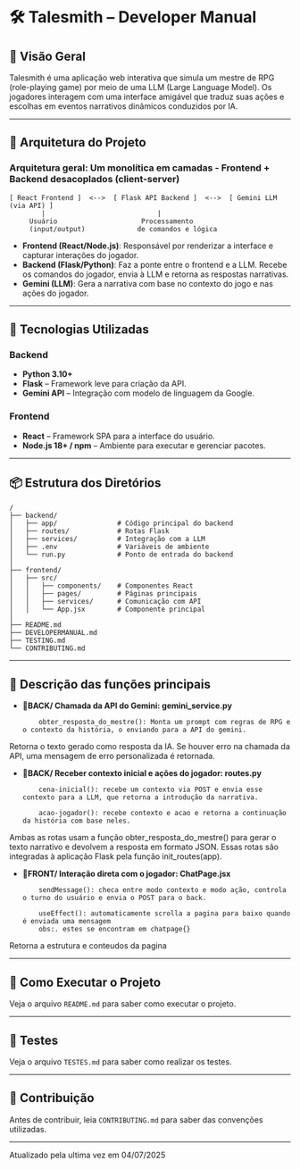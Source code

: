# 🛠️ Talesmith – Developer Manual

## 📖 Visão Geral

Talesmith é uma aplicação web interativa que simula um mestre de RPG (role-playing game) por meio de uma LLM (Large Language Model). Os jogadores interagem com uma interface amigável que traduz suas ações e escolhas em eventos narrativos dinâmicos conduzidos por IA.

---

## 🧱 Arquitetura do Projeto

### Arquitetura geral: **Um monolítica em camadas - Frontend + Backend desacoplados (client-server)**

```
[ React Frontend ]  <-->  [ Flask API Backend ]  <-->  [ Gemini LLM (via API) ]
        |                            |
     Usuário                     Processamento
     (input/output)             de comandos e lógica
```

- **Frontend (React/Node.js)**: Responsável por renderizar a interface e capturar interações do jogador.
- **Backend (Flask/Python)**: Faz a ponte entre o frontend e a LLM. Recebe os comandos do jogador, envia à LLM e retorna as respostas narrativas.
- **Gemini (LLM)**: Gera a narrativa com base no contexto do jogo e nas ações do jogador.

---

## 🧰 Tecnologias Utilizadas

### Backend
- **Python 3.10+**
- **Flask** – Framework leve para criação da API.
- **Gemini API** – Integração com modelo de linguagem da Google.

### Frontend
- **React** – Framework SPA para a interface do usuário.
- **Node.js 18+ / npm** – Ambiente para executar e gerenciar pacotes.

---

## 📦 Estrutura dos Diretórios

```plaintext
/
├── backend/
│   ├── app/               # Código principal do backend
│   ├── routes/            # Rotas Flask
│   ├── services/          # Integração com a LLM
│   ├── .env               # Variáveis de ambiente
│   └── run.py             # Ponto de entrada do backend
│
├── frontend/
│   ├── src/
│   │   ├── components/    # Componentes React
│   │   ├── pages/         # Páginas principais
│   │   ├── services/      # Comunicação com API
│   │   └── App.jsx        # Componente principal
│
├── README.md
├── DEVELOPERMANUAL.md
├── TESTING.md
└── CONTRIBUTING.md
```

---

## 📌 Descrição das funções principais

- 📂**BACK/ Chamada da API do Gemini: gemini_service.py**

          obter_resposta_do_mestre(): Monta um prompt com regras de RPG e o contexto da história, o enviando para a API do gemini.

Retorna o texto gerado como resposta da IA. Se houver erro na chamada da API, uma mensagem de erro personalizada é retornada.

- 📂**BACK/ Receber contexto inicial e ações do jogador: routes.py**

          cena-inicial(): recebe um contexto via POST e envia esse contexto para a LLM, que retorna a introdução da narrativa.

          acao-jogador(): recebe contexto e acao e retorna a continuação da história com base neles.

Ambas as rotas usam a função obter_resposta_do_mestre() para gerar o texto narrativo e devolvem a resposta em formato JSON. Essas rotas são integradas à aplicação Flask pela função init_routes(app).

- 📂**FRONT/ Interação direta com o jogador: ChatPage.jsx**
          
          sendMessage(): checa entre modo contexto e modo ação, controla o turno do usuário e envia o POST para o back.

          useEffect(): automaticamente scrolla a pagina para baixo quando é enviada uma mensagem
          obs:. estes se encontram em chatpage{}

Retorna a estrutura e conteudos da pagina

---

## 🚀 Como Executar o Projeto

Veja o arquivo `README.md` para saber como executar o projeto.

---
## 🔬 Testes

Veja o arquivo `TESTES.md` para saber como realizar os testes.

---
## 🤝 Contribuição

Antes de contribuir, leia `CONTRIBUTING.md` para saber das convenções utilizadas.

---
Atualizado pela ultima vez em 04/07/2025
